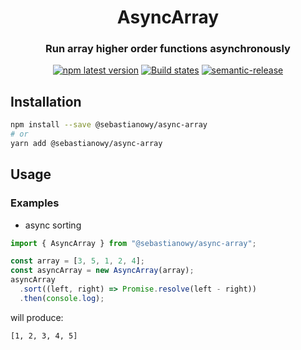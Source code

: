 <h1 align="center" style="border-bottom: none;">AsyncArray</h1>
<h3 align="center">Run array higher order functions asynchronously</h3>
<p align="center">
  <a href="https://www.npmjs.com/package/@sebastianowy/async-array"><img alt="npm latest version" src="https://img.shields.io/npm/v/@sebastianowy/async-array/latest.svg"></a>
  <a href="https://github.com/sebastianowy/async-array/actions?query=workflow%3ATest+branch%3Amain"><img alt="Build states" src="https://github.com/sebastianowy/async-array/workflows/Test/badge.svg"></a>
  <a href="https://github.com/semantic-release/semantic-release"><img alt="semantic-release" src="https://img.shields.io/badge/%20%20%F0%9F%93%A6%F0%9F%9A%80-semantic--release-e10079.svg"></a>
</p>

## Installation

```bash
npm install --save @sebastianowy/async-array
# or
yarn add @sebastianowy/async-array
```

## Usage

### Examples

- async sorting

```js
import { AsyncArray } from "@sebastianowy/async-array";

const array = [3, 5, 1, 2, 4];
const asyncArray = new AsyncArray(array);
asyncArray
  .sort((left, right) => Promise.resolve(left - right))
  .then(console.log);
```

will produce:

```bash
[1, 2, 3, 4, 5]
```
